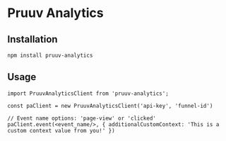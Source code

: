 # Pruuv Analytics

## Installation
    npm install pruuv-analytics

## Usage
    import PruuvAnalyticsClient from 'pruuv-analytics';

    const paClient = new PruuvAnalyticsClient('api-key', 'funnel-id')

    // Event name options: 'page-view' or 'clicked'
    paClient.event(<event_name/>, { additionalCustomContext: 'This is a custom context value from you!' })
